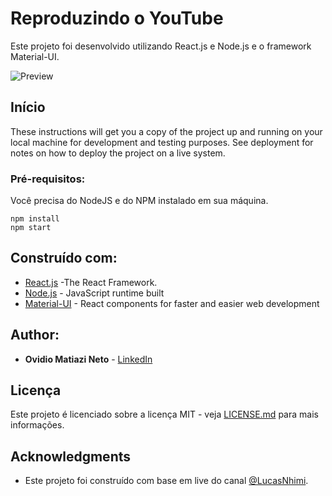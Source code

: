 # Reproduzindo o YouTube


Este projeto foi desenvolvido utilizando React.js e Node.js e o framework Material-UI.

![Preview](https://github.com/omnweb/youtube_interface/blob/master/Youtube.gif?raw=true)

## Início

These instructions will get you a copy of the project up and running on your local machine for development and testing purposes. See deployment for notes on how to deploy the project on a live system.

### Pré-requisitos:

Você precisa do NodeJS e do NPM instalado em sua máquina.

```
npm install
npm start
```

## Construído com:

* [React.js](https://pt-br.reactjs.org/) -The React Framework.
* [Node.js](https://nodejs.org/en/) - JavaScript runtime built
* [Material-UI](https://material-ui.com/) - React components for faster and easier web development


## Author:

* **Ovidio Matiazi Neto** - [LinkedIn](https://www.linkedin.com/in/ovidio-matiazi-neto-38a937130/)


## Licença

Este projeto é licenciado sobre a licença MIT - veja [LICENSE.md](LICENSE.md) para mais informações.

## Acknowledgments

* Este projeto foi construído com base em live do canal [@LucasNhimi](https://www.youtube.com/channel/UCVE9-HO_GzLtDK4IGKVSYXA).
